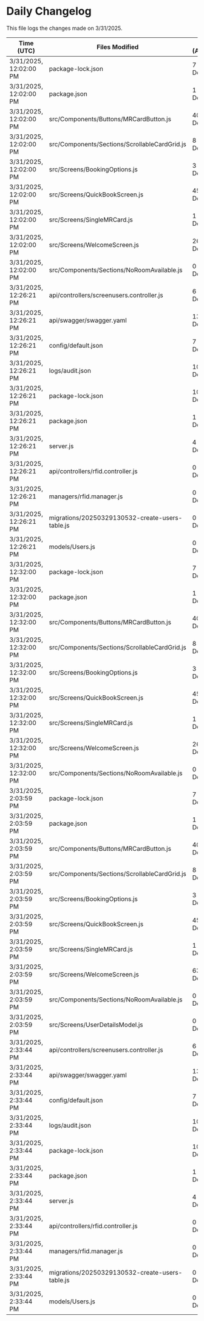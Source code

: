 # Daily Changelog

This file logs the changes made on 3/31/2025.

| Time (UTC)             | Files Modified                    | Changes (Addition/Deletion) |
|------------------------|-----------------------------------|-----------------------------|
| 3/31/2025, 12:02:00 PM | package-lock.json | 7 Additions & 0 Deletions |
| 3/31/2025, 12:02:00 PM | package.json | 1 Additions & 0 Deletions |
| 3/31/2025, 12:02:00 PM | src/Components/Buttons/MRCardButton.js | 40 Additions & 6 Deletions |
| 3/31/2025, 12:02:00 PM | src/Components/Sections/ScrollableCardGrid.js | 8 Additions & 3 Deletions |
| 3/31/2025, 12:02:00 PM | src/Screens/BookingOptions.js | 3 Additions & 0 Deletions |
| 3/31/2025, 12:02:00 PM | src/Screens/QuickBookScreen.js | 45 Additions & 27 Deletions |
| 3/31/2025, 12:02:00 PM | src/Screens/SingleMRCard.js | 1 Additions & 1 Deletions |
| 3/31/2025, 12:02:00 PM | src/Screens/WelcomeScreen.js | 26 Additions & 1 Deletions |
| 3/31/2025, 12:02:00 PM | src/Components/Sections/NoRoomAvailable.js | 0 Additions & 0 Deletions |
| 3/31/2025, 12:26:21 PM | api/controllers/screenusers.controller.js | 6 Additions & 6 Deletions|
| 3/31/2025, 12:26:21 PM | api/swagger/swagger.yaml | 134 Additions & 9 Deletions|
| 3/31/2025, 12:26:21 PM | config/default.json | 7 Additions & 4 Deletions|
| 3/31/2025, 12:26:21 PM | logs/audit.json | 10 Additions & 10 Deletions|
| 3/31/2025, 12:26:21 PM | package-lock.json | 107 Additions & 3 Deletions|
| 3/31/2025, 12:26:21 PM | package.json | 1 Additions & 0 Deletions|
| 3/31/2025, 12:26:21 PM | server.js | 4 Additions & 4 Deletions|
| 3/31/2025, 12:26:21 PM | api/controllers/rfid.controller.js | 0 Additions & 0 Deletions|
| 3/31/2025, 12:26:21 PM | managers/rfid.manager.js | 0 Additions & 0 Deletions|
| 3/31/2025, 12:26:21 PM | migrations/20250329130532-create-users-table.js | 0 Additions & 0 Deletions|
| 3/31/2025, 12:26:21 PM | models/Users.js | 0 Additions & 0 Deletions|
| 3/31/2025, 12:32:00 PM | package-lock.json | 7 Additions & 0 Deletions|
| 3/31/2025, 12:32:00 PM | package.json | 1 Additions & 0 Deletions|
| 3/31/2025, 12:32:00 PM | src/Components/Buttons/MRCardButton.js | 40 Additions & 6 Deletions|
| 3/31/2025, 12:32:00 PM | src/Components/Sections/ScrollableCardGrid.js | 8 Additions & 3 Deletions|
| 3/31/2025, 12:32:00 PM | src/Screens/BookingOptions.js | 3 Additions & 0 Deletions|
| 3/31/2025, 12:32:00 PM | src/Screens/QuickBookScreen.js | 45 Additions & 27 Deletions|
| 3/31/2025, 12:32:00 PM | src/Screens/SingleMRCard.js | 1 Additions & 1 Deletions|
| 3/31/2025, 12:32:00 PM | src/Screens/WelcomeScreen.js | 26 Additions & 1 Deletions|
| 3/31/2025, 12:32:00 PM | src/Components/Sections/NoRoomAvailable.js | 0 Additions & 0 Deletions|
| 3/31/2025, 2:03:59 PM | package-lock.json | 7 Additions & 0 Deletions|
| 3/31/2025, 2:03:59 PM | package.json | 1 Additions & 0 Deletions|
| 3/31/2025, 2:03:59 PM | src/Components/Buttons/MRCardButton.js | 40 Additions & 6 Deletions|
| 3/31/2025, 2:03:59 PM | src/Components/Sections/ScrollableCardGrid.js | 8 Additions & 3 Deletions|
| 3/31/2025, 2:03:59 PM | src/Screens/BookingOptions.js | 3 Additions & 0 Deletions|
| 3/31/2025, 2:03:59 PM | src/Screens/QuickBookScreen.js | 45 Additions & 27 Deletions|
| 3/31/2025, 2:03:59 PM | src/Screens/SingleMRCard.js | 1 Additions & 1 Deletions|
| 3/31/2025, 2:03:59 PM | src/Screens/WelcomeScreen.js | 63 Additions & 16 Deletions|
| 3/31/2025, 2:03:59 PM | src/Components/Sections/NoRoomAvailable.js | 0 Additions & 0 Deletions|
| 3/31/2025, 2:03:59 PM | src/Screens/UserDetailsModel.js | 0 Additions & 0 Deletions|
| 3/31/2025, 2:33:44 PM | api/controllers/screenusers.controller.js | 6 Additions & 6 Deletions|
| 3/31/2025, 2:33:44 PM | api/swagger/swagger.yaml | 134 Additions & 9 Deletions|
| 3/31/2025, 2:33:44 PM | config/default.json | 7 Additions & 4 Deletions|
| 3/31/2025, 2:33:44 PM | logs/audit.json | 10 Additions & 10 Deletions|
| 3/31/2025, 2:33:44 PM | package-lock.json | 107 Additions & 3 Deletions|
| 3/31/2025, 2:33:44 PM | package.json | 1 Additions & 0 Deletions|
| 3/31/2025, 2:33:44 PM | server.js | 4 Additions & 4 Deletions|
| 3/31/2025, 2:33:44 PM | api/controllers/rfid.controller.js | 0 Additions & 0 Deletions|
| 3/31/2025, 2:33:44 PM | managers/rfid.manager.js | 0 Additions & 0 Deletions|
| 3/31/2025, 2:33:44 PM | migrations/20250329130532-create-users-table.js | 0 Additions & 0 Deletions|
| 3/31/2025, 2:33:44 PM | models/Users.js | 0 Additions & 0 Deletions|
